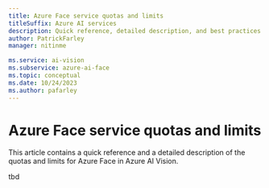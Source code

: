 ```yaml
---
title: Azure Face service quotas and limits
titleSuffix: Azure AI services
description: Quick reference, detailed description, and best practices on the quotas and limits for the Face service in Azure AI Vision.
author: PatrickFarley
manager: nitinme

ms.service: ai-vision
ms.subservice: azure-ai-face
ms.topic: conceptual
ms.date: 10/24/2023
ms.author: pafarley
---
```


# Azure Face service quotas and limits

This article contains a quick reference and a detailed description of the quotas and limits for Azure Face in Azure AI Vision.

tbd
